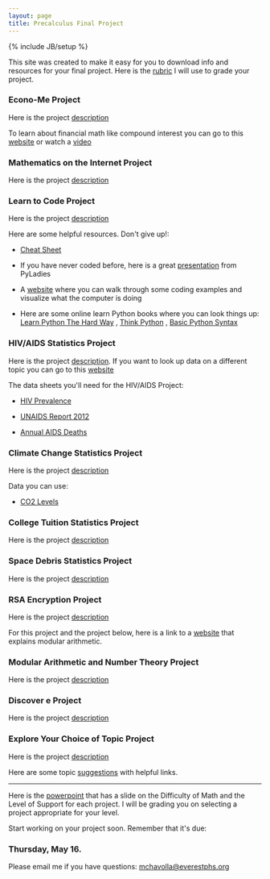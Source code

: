 ```yaml
---
layout: page
title: Precalculus Final Project
---
```

{% include JB/setup %}

This site was created to make it easy for you to download info and resources for your final project. Here is the [rubric](PreCalc%20Final%20Project%20Rubric%20-%20Final%20Version.doc) I will use to grade your project.

### Econo-Me Project

Here is the project [description](Econo%20Me%20Finance%20Project.docx)

To learn about financial math like compound interest you can go to this [website](http://www.mathsisfun.com/money/compound-interest.html) or watch a [video](http://www.khanacademy.org/science/core-finance/interest-tutorial)

### Mathematics on the Internet Project

Here is the project [description](Reddit%20and%20Google%20Final%20Project.docx)

### Learn to Code Project

Here is the project [description](Learn%20to%20Code%20in%20Python.docx)

Here are some helpful resources. Don't give up!:

- [Cheat Sheet](python%20CheatSheet.pdf)

- If you have never coded before, here is a great [presentation](IntrotoPython_Slides.pdf) from PyLadies

- A [website](http://www.pythontutor.com/visualize.html) where you can walk through some coding examples and visualize what the computer is doing

- Here are some online learn Python books where you can look things up: [Learn Python The Hard Way](http://learnpythonthehardway.org/book/) , [Think Python](http://greenteapress.com/thinkpython/html/) , [Basic Python Syntax](http://www.tutorialspoint.com/python/python_basic_syntax.htm)
 
### HIV/AIDS Statistics Project

Here is the project [description](Statistics%20Project%20HIVAIDS.docx). If you want to look up data on a different topic you can go to this [website](http://www.gapminder.org/data/)

The data sheets you'll need for the HIV/AIDS Project:

- [HIV Prevalence](HIV%20Prevalence.xlsx)

- [UNAIDS Report 2012](20121120_UNAIDS_Global_Report_2012_with_annexes_en.pdf)

- [Annual AIDS Deaths](Annual%20AIDS%20Deaths.xlsx)

### Climate Change Statistics Project

Here is the project [description](Climate%20Change%20Final%20Project.docx)

Data you can use:

- [CO2 Levels](co2levels.xls)

### College Tuition Statistics Project

Here is the project [description](College%20Tuition%20Project.docx)

### Space Debris Statistics Project

Here is the project [description](Space%20Debris.docx)


### RSA Encryption Project

Here is the project [description](Encryption%20Project.docx)

For this project and the project below, here is a link to a [website](http://nrich.maths.org/4350) that explains modular arithmetic.

### Modular Arithmetic and Number Theory Project

Here is the project [description](Modular%20arithmetic%20and%20Number%20Theory.docx)

### Discover e Project

Here is the project [description](Discovering%20e%20Final%20Project.pdf)

### Explore Your Choice of Topic Project

Here is the project [description](Explore%20Topics%20Overview.docx)

Here are some topic [suggestions](Exploring%20Topics%20Suggestions.docx) with helpful links.

----------------------------------------

Here is the [powerpoint](FinalProjectOverview%20MC.pptx) that has a slide on the Difficulty of Math and the Level of Support for each project. I will be grading you on selecting a project appropriate for your level.

Start working on your project soon. Remember that it's due:
### Thursday, May 16.

Please email me if you have questions: mchavolla@everestphs.org


